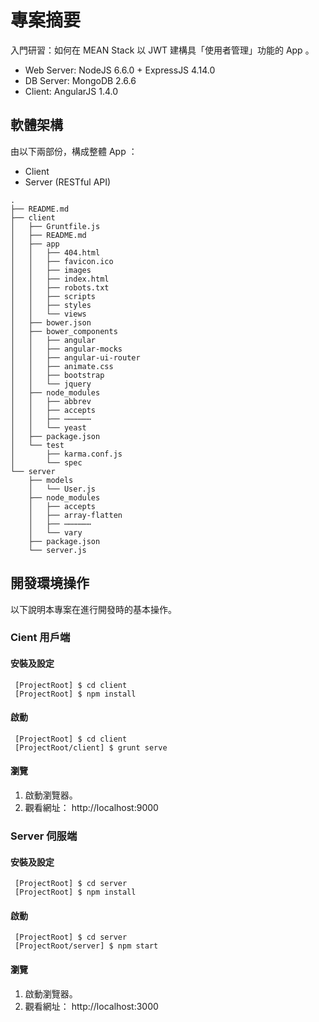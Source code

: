 # 專案摘要

入門研習：如何在 MEAN Stack 以 JWT 建構具「使用者管理」功能的 App 。

 - Web Server: NodeJS 6.6.0 + ExpressJS 4.14.0
 - DB Server: MongoDB 2.6.6
 - Client: AngularJS 1.4.0

## 軟體架構

由以下兩部份，構成整體 App ：
 - Client
 - Server (RESTful API)

```
.
├── README.md
├── client
│   ├── Gruntfile.js
│   ├── README.md
│   ├── app
│   │   ├── 404.html
│   │   ├── favicon.ico
│   │   ├── images
│   │   ├── index.html
│   │   ├── robots.txt
│   │   ├── scripts
│   │   ├── styles
│   │   └── views
│   ├── bower.json
│   ├── bower_components
│   │   ├── angular
│   │   ├── angular-mocks
│   │   ├── angular-ui-router
│   │   ├── animate.css
│   │   ├── bootstrap
│   │   └── jquery
│   ├── node_modules
│   │   ├── abbrev
│   │   ├── accepts
│   │   ├── ⋯⋯⋯⋯⋯⋯
│   │   └── yeast
│   ├── package.json
│   └── test
│       ├── karma.conf.js
│       └── spec
└── server
    ├── models
    │   └── User.js
    ├── node_modules
    │   ├── accepts
    │   ├── array-flatten
    │   ├── ⋯⋯⋯⋯⋯⋯
    │   └── vary
    ├── package.json
    └── server.js
```


## 開發環境操作

以下說明本專案在進行開發時的基本操作。

### Cient 用戶端

#### 安裝及設定

```
 [ProjectRoot] $ cd client
 [ProjectRoot] $ npm install
```

#### 啟動

```
 [ProjectRoot] $ cd client
 [ProjectRoot/client] $ grunt serve
```

#### 瀏覽

 1. 啟動瀏覽器。
 2. 觀看網址： http://localhost:9000


### Server 伺服端

#### 安裝及設定

```
 [ProjectRoot] $ cd server
 [ProjectRoot] $ npm install
```

#### 啟動

```
 [ProjectRoot] $ cd server
 [ProjectRoot/server] $ npm start
```

#### 瀏覽

 1. 啟動瀏覽器。
 2. 觀看網址： http://localhost:3000

